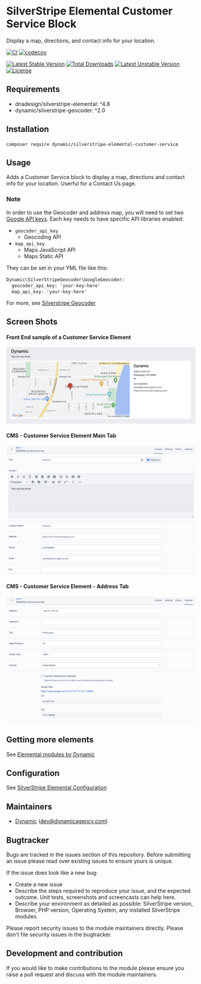 # SilverStripe Elemental Customer Service Block

Display a map, directions, and contact info for your location.

[![CI](https://github.com/dynamic/silverstripe-elemental-customer-service/actions/workflows/ci.yml/badge.svg)](https://github.com/dynamic/silverstripe-elemental-customer-service/actions/workflows/ci.yml)
[![codecov](https://codecov.io/gh/dynamic/silverstripe-elemental-customer-service/branch/master/graph/badge.svg)](https://codecov.io/gh/dynamic/silverstripe-elemental-customer-service)

[![Latest Stable Version](https://poser.pugx.org/dynamic/silverstripe-elemental-customer-service/v/stable)](https://packagist.org/packages/dynamic/silverstripe-elemental-customer-service)
[![Total Downloads](https://poser.pugx.org/dynamic/silverstripe-elemental-customer-service/downloads)](https://packagist.org/packages/dynamic/silverstripe-elemental-customer-service)
[![Latest Unstable Version](https://poser.pugx.org/dynamic/silverstripe-elemental-customer-service/v/unstable)](https://packagist.org/packages/dynamic/silverstripe-elemental-customer-service)
[![License](https://poser.pugx.org/dynamic/silverstripe-elemental-customer-service/license)](https://packagist.org/packages/dynamic/silverstripe-elemental-customer-service)


## Requirements

* dnadesign/silverstripe-elemental: ^4.8
* dynamic/silverstripe-geocoder: ^2.0

## Installation

`composer require dynamic/silverstripe-elemental-customer-service`

## Usage

Adds a Customer Service block to display a map, directions and contact info for your location. Userful for a Contact Us page.

### Note
In order to use the Geocoder and address map, you will need to set two [Google API keys](https://developers.google.com/maps/documentation/javascript/get-api-key). Each key needs to have specific API libraries enabled:
* `geocoder_api_key`
    * Geocoding API
* `map_api_key`
    * Maps JavaScript API
    *  Maps Static API

They can be set in your YML file like this:

```
Dynamic\SilverStripeGeocoder\GoogleGeocoder:
  geocoder_api_key: 'your-key-here'
  map_api_key: 'your-key-here'
```

For more, see [Silverstripe Geocoder](https://github.com/dynamic/silverstripe-geocoder#google-api-keys)

## Screen Shots

#### Front End sample of a Customer Service Element
![Front End sample of a Customer Service Element](./docs/en/_images/customer-service-block-sample.png)

#### CMS - Customer Service Element Main Tab
![CMS - Customer Service Element Main Tab](./docs/en/_images/customer-service-block-cms.png)

#### CMS - Customer Service Element - Address Tab
![CMS - Customer Service Element - Address Tab](./docs/en/_images/customer-service-block-cms-address.png)

## Getting more elements

See [Elemental modules by Dynamic](https://github.com/orgs/dynamic/repositories?q=elemental&type=all&language=&sort=)

## Configuration

See [SilverStripe Elemental Configuration](https://github.com/dnadesign/silverstripe-elemental#configuration)

## Maintainers

*  [Dynamic](http://www.dynamicagency.com) (<dev@dynamicagency.com>)

## Bugtracker
Bugs are tracked in the issues section of this repository. Before submitting an issue please read over
existing issues to ensure yours is unique.

If the issue does look like a new bug:

- Create a new issue
- Describe the steps required to reproduce your issue, and the expected outcome. Unit tests, screenshots
  and screencasts can help here.
- Describe your environment as detailed as possible: SilverStripe version, Browser, PHP version,
  Operating System, any installed SilverStripe modules.

Please report security issues to the module maintainers directly. Please don't file security issues in the bugtracker.

## Development and contribution
If you would like to make contributions to the module please ensure you raise a pull request and discuss with the module maintainers.
